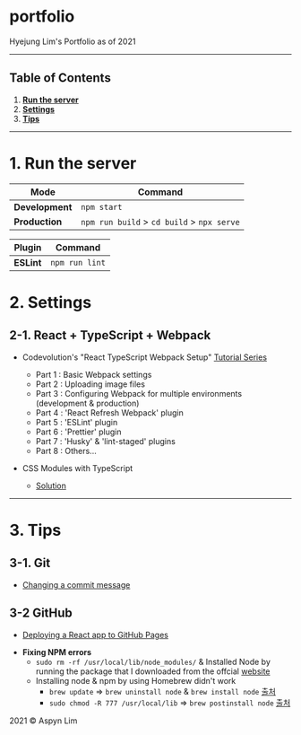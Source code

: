 # portfolio

Hyejung Lim's Portfolio as of 2021

---

## Table of Contents

1. <b>[Run the server](https://github.com/aspynlim/portfolio#1-run-the-server)</b>
2. <b>[Settings](https://github.com/aspynlim/portfolio#2-settings)</b>
3. <b>[Tips](https://github.com/aspynlim/portfolio#3-tips)</b>

---

# 1. Run the server

| Mode            | Command                                    |
| --------------- | ------------------------------------------ |
| **Development** | `npm start`                                |
| **Production**  | `npm run build` > `cd build` > `npx serve` |

| Plugin     | Command        |
| ---------- | -------------- |
| **ESLint** | `npm run lint` |

# 2. Settings

## 2-1. React + TypeScript + Webpack

- Codevolution's "React TypeScript Webpack Setup" [Tutorial Series](https://www.youtube.com/playlist?list=PLC3y8-rFHvwiWPS2RO3BKotLRfgg_8WEo)

  - Part 1 : Basic Webpack settings
  - Part 2 : Uploading image files
  - Part 3 : Configuring Webpack for multiple environments (development & production)
  - Part 4 : 'React Refresh Webpack' plugin
  - Part 5 : 'ESLint' plugin
  - Part 6 : 'Prettier' plugin
  - Part 7 : 'Husky' & 'lint-staged' plugins
  - Part 8 : Others...

- CSS Modules with TypeScript
  - [Solution](https://stackoverflow.com/a/68011107/10021131)

---

# 3. Tips

## 3-1. Git

- [Changing a commit message](https://docs.github.com/en/github/committing-changes-to-your-project/creating-and-editing-commits/changing-a-commit-message)

## 3-2 GitHub

- [Deploying a React app to GitHub Pages](https://www.pluralsight.com/guides/deploying-github-pages-with-create-react-app)

* **Fixing NPM errors**
  - `sudo rm -rf /usr/local/lib/node_modules/` & Installed Node by running the package that I downloaded from the offcial [website](https://nodejs.org/en/download/)
  - Installing node & npm by using Homebrew didn't work
    - `brew update` => `brew uninstall node` & `brew install node` [출처](https://stackoverflow.com/a/46048072/10021131)
    - `sudo chmod -R 777 /usr/local/lib` => `brew postinstall node` [출처](https://stackoverflow.com/a/46048072/10021131)

2021 © Aspyn Lim
